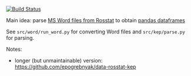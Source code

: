 [![Build Status](https://travis-ci.org/epogrebnyak/mini-kep.svg?branch=master)](https://travis-ci.org/epogrebnyak/mini-kep)

Main idea: parse [MS Word files from Rosstat]() to obtain [pandas dataframes]()

See ```src/word/run_word.py``` for converting Word files and ```src/kep/parse.py``` for parsing. 


Notes:
- longer (but unmaintainable) version: <https://github.com/epogrebnyak/data-rosstat-kep>
